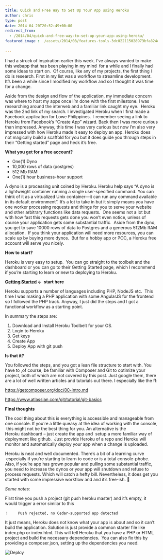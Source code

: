 ```yaml
---
title: Quick and Free Way to Set Up Your App using Heroku
author: chris
type: post
date: 2014-04-20T20:52:49+00:00
redirect_from: 
  - /2014/04/quick-and-free-way-to-set-up-your-app-using-heroku/
featured_image :  /assets/2014/08/features-tools-3dc022115028973bfa824eb354f1d87c.png

---
```

I had a struck of inspiration earlier this week. I&#8217;ve always wanted to make this webapp that has been playing in my mind  for a while and I finally had some ideas to start on.  Of course, like any of my projects, the first thing I do is research. First in my list was a workflow to streamline development. It&#8217;s been a while since I modified my workflow and so I thought it was time for a change.<!--more-->

Aside from the design and flow of the application, my immediate concern was where to host my apps once I&#8217;m done with the first milestone. I was researching around the interweb and a familiar link caught my eye.  Heroku was the 2nd link of my search. I investigated Heroku when I first made a Facebook application for Lowe Philippines.  I remember seeing a link to Heroku from Facebook&#8217;s &#8220;Create App&#8221; wizard. Back then I was more curious than impressed. Anyway, this time I was very curious but now I&#8217;m also very impressed with how Heroku made it easy to deploy an app. Heroku does not magically build a scaffold for you but it does guide you through steps in their &#8220;Getting started&#8221; page and heck it&#8217;s free.  


**What you get for a free account?**

  * One(1) Dyno
  * 10,000 rows of data (postgres)
  * 512 Mb RAM
  * One(1) hour business-hour support

A dyno is a processing unit coined by Heroku. Heroku help says &#8220;A dyno is a lightweight container running a single user-specified command. You can think of it as a virtualized Unix container—it can run any command available in its default environment&#8221;. It&#8217;s a lot to take in but it simply means you have one worker processing requests and things for you to serve your website and other arbitrary functions like data requests.  One seems not a lot but with how fast this requests gets done you won&#8217;t even notice, unless of course your application gets some substantial traffic.  Aside from the dyno, you get to save 10000 rows of data to Postgres and a generous 512Mb RAM allocation.  If you think your application will need more resources, you can scale up by buying more dynos.  But for a hobby app or POC, a Heroku free account will serve you nicely.

**How to start?**

Heroku is very easy to setup.  You can go straight to the toolbelt and the dashboard or you can go to their Getting Started page, which I recommend if you&#8217;re starting to learn or new to deploying to Heroku.

**[Getting Started][1] <-  start here**

Heroku supports a number of languages including PHP, NodeJS etc.  This time I was making a PHP application with some AngularJS for the frontend so I followed the PHP track. Anyway, I just did the steps and I got a functional workflow as a starting point.

In summary the steps are:

  1. Download and Install Heroku Toolbelt for your OS.
  2. Login to Heroku
  3. Get keys
  4. Create App
  5. Deploy App with git push

**Is that it?**

You followed the steps, and you got a lean file structure to start with. You have to ,of course, be familiar with Composer and Git to optimize your project, both of which are not covered by this post. Just google them, there are a lot of well written articles and tutorials out there. I especially like the ff:

https://getcomposer.org/doc/00-intro.md

https://www.atlassian.com/git/tutorial/git-basics

**Final thoughts**

The cool thing about this is everything is accessible and manageable from one console. If you&#8217;re a little queasy at the idea of working with the console,  this might not be the best thing for you. An alternative is the Heroku dashboard &#8211; just create the app and  setup a more familiar way of deployment like github.  Just provide Heroku of a repo and Heroku will monitor and automatically deploy your app when a change is uploaded.

Heroku is neat and well documented. There&#8217;s a bit of a learning curve  especially if you&#8217;re starting to learn to code or is a total console-phobe. Also, if you&#8217;re app has grown popular and pulling some substantial traffic, you need to increase the dynos or your app will shutdown and refuse to process requests. Which will catch a hefty bill. Nevertheless, it does get you started with some impressive workflow and and it&#8217;s free-ish. 🙂

_Some notes:_

First time you push a project (git push heroku master) and it&#8217;s empty, it would trigger a error similar to this

`!     Push rejected, no Cedar-supported app detected`

It just means, Heroku does not know what your app is about and so it can&#8217;t build the application. Solution is just provide a common starter file like index.php or index.html. This will tell Heroku that you have a PHP or HTML project and build the necessary dependencies.  You can also fix this by providing a composer.json, setting up the dependencies you need.

<img class="aligncenter wp-image-318 size-full" src="/assets/2014/08/Screen-Shot-2014-08-28-at-1.35.13-PM-768x449.png" alt="Deploy" width="846" height="495" srcset="/assets/2014/08/Screen-Shot-2014-08-28-at-1.35.13-PM.png 846w, /assets/2014/08/Screen-Shot-2014-08-28-at-1.35.13-PM-300x176.png 300w, /assets/2014/08/Screen-Shot-2014-08-28-at-1.35.13-PM-768x449.png 768w" sizes="(max-width: 846px) 100vw, 846px" />


 [1]: https://devcenter.heroku.com/start "start here to build your heroku app"

